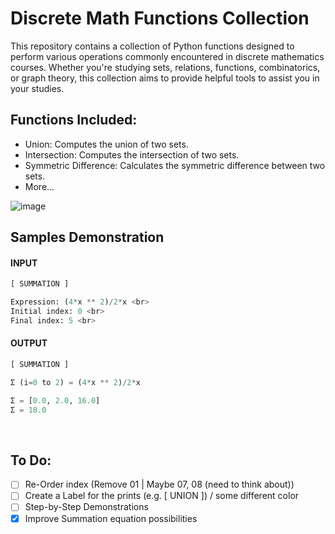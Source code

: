 # Discrete Math Functions Collection
This repository contains a collection of Python functions designed to perform various operations commonly encountered in discrete mathematics courses. Whether you're studying sets, relations, functions, combinatorics, or graph theory, this collection aims to provide helpful tools to assist you in your studies.

## Functions Included:
 - Union: Computes the union of two sets.
 - Intersection: Computes the intersection of two sets.
 - Symmetric Difference: Calculates the symmetric difference between two sets.
 - More...

![image](https://github.com/joaoguilhermemendes/DiscreteMathLib_UFF/assets/68798128/a4fd6ee6-c3b2-405a-89c7-e741368fd11c)

## Samples Demonstration
#### INPUT
```python
[ SUMMATION ]

Expression: (4*x ** 2)/2*x <br>
Initial index: 0 <br>
Final index: 5 <br>
```

#### OUTPUT
```python
[ SUMMATION ]

Σ (i=0 to 2) = (4*x ** 2)/2*x

Σ = [0.0, 2.0, 16.0]
Σ = 18.0
```

<br>

## To Do:
 - [ ] Re-Order index (Remove 01 | Maybe 07, 08 (need to think about))
 - [ ] Create a Label for the prints (e.g. [ UNION ]) / some different color
 - [ ] Step-by-Step Demonstrations
 - [x] Improve Summation equation possibilities
